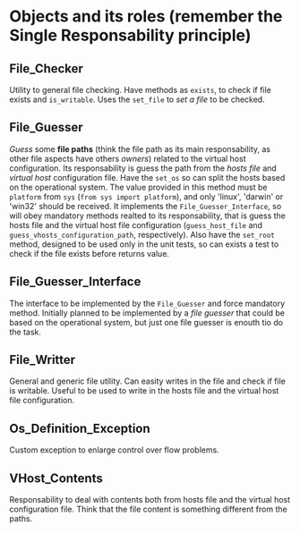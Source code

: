 # Objects and its roles (remember the Single Responsability principle)

## File_Checker

Utility to general file checking. Have methods as `exists`, to check if file exists and `is_writable`. Uses the `set_file` to *set a file* to be checked.

## File_Guesser

*Guess* some **file paths** (think the file path as its main responsability, as other file aspects have others *owners*) related to the virtual host configuration. Its responsability is guess the path from the *hosts file* and *virtual host* configuration file. Have the `set_os` so can split the hosts based on the operational system. The value provided in this method must be `platform` from `sys` (`from sys import platform`), and only 'linux', 'darwin' or 'win32' should be received. It implements the `File_Guesser_Interface`, so will obey mandatory methods realted to its responsability, that is guess the hosts file and the virtual host file configuration (`guess_host_file` and `guess_vhosts_configuration_path`, respectively).
Also have the `set_root` method, designed to be used only in the unit tests, so can exists a test to check if the file exists before returns value.

## File_Guesser_Interface

The interface to be implemented by the `File_Guesser` and force mandatory method. Initially planned to be implemented by a *file guesser* that could be based on the operational system, but just one file guesser is enouth tio do the task.

## File_Writter

General and generic file utility. Can easity writes in the file and check if file is writable. Useful to be used to write in the hosts file and the virtual host file configuration.

## Os_Definition_Exception

Custom exception to enlarge control over flow problems.

## VHost_Contents

Responsability to deal with contents both from hosts file and the virtual host configuration file. Think that the file content is something different from the paths.
